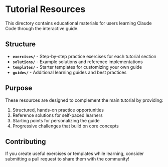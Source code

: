 # Tutorial Resources

This directory contains educational materials for users learning Claude Code through the interactive guide.

## Structure

- **`exercises/`** - Step-by-step practice exercises for each tutorial section
- **`solutions/`** - Example solutions and reference implementations
- **`templates/`** - Starter templates for customizing your own guide
- **`guides/`** - Additional learning guides and best practices

## Purpose

These resources are designed to complement the main tutorial by providing:
1. Structured, hands-on practice opportunities
2. Reference solutions for self-paced learners
3. Starting points for personalizing the guide
4. Progressive challenges that build on core concepts

## Contributing

If you create useful exercises or templates while learning, consider submitting a pull request to share them with the community!